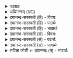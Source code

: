 <details><summary>पदपाठः</summary>

प्र॒तीची॑म्। आ। रो॒ह॒। जग॑ती। त्वा॒। अ॒व॒तु॒। वै॒रू॒पम्। साम॑। स॒प्त॒द॒श इति॑ सप्तऽद॒शः। स्तोमः॑। व॒र्षाः। ऋ॒तुः। विट्। द्रवि॑णम्। १२।
</details>

<details><summary>अधिमन्त्रम् (VC)</summary>

- यजमानो देवता
- वरुण ऋषिः
- आर्षी अनुष्टुप्
- गान्धारः
</details>

<details><summary>दयानन्द-सरस्वती (हि) - विषयः</summary>

राजपुरुषों को चाहिये कि वैश्य कुल को नित्य बढ़ावें, यह विषय अगले मन्त्र में कहा है ॥
</details>

<details><summary>दयानन्द-सरस्वती (हि) - पदार्थः</summary>

पदार्थान्वयभाषाः -  हे राजपुरुष ! जिस (त्वा) आप को (जगती) जगती छन्द में कहा हुआ अर्थ (वैरूपम्) विविध प्रकार के रूपोंवाला (साम) सामवेद का अंश (सप्तदशः) पाँच कर्म इन्द्रिय; पाँच शब्द, स्पर्श, रूप, रस, गन्ध विषय; पाँच महाभूत अर्थात् सूक्ष्म भूत, कार्य्य और कारण इन सत्रह का पूरण करनेवाला (स्तोमः) स्तुतियों का समूह (वर्षाः) वर्षा (ऋतुः) ऋतु (द्रविणम्) द्रव्य और (विट्) वैश्यजन (अवतु) प्राप्त हों। सो आप (प्रतीचीम्) पश्चिम दिशा को (आरोह) आरूढ़ और धन को प्राप्त हूजिये ॥१२॥
</details>

<details><summary>दयानन्द-सरस्वती (हि) - भावार्थः</summary>

भावार्थभाषाः -  जो राजपुरुष राजनीति के साथ वैश्यों की उन्नति करें, वे ही लक्ष्मी को प्राप्त होवें ॥१२॥
</details>

<details><summary>दयानन्द-सरस्वती (सं) - विषयः</summary>

राजपुरुषैर्नित्यं वैश्यकुलं वर्द्धनीयमित्याह ॥
</details>

<details><summary>दयानन्द-सरस्वती (सं) - पदार्थः</summary>

पदार्थान्वयभाषाः -  हे राजन् ! यं त्वा जगती वैरूपं साम सप्तदश स्तोम ऋतुर्वर्षा द्रविणं विट् चावतु, स त्वं प्रतीचीं दिशमारोह धनं च लभस्व ॥१२॥
</details>

<details><summary>दयानन्द-सरस्वती (सं) - भावार्थः</summary>

भावार्थभाषाः -  ये राजपुरुषा राजनीत्या वैश्यानुन्नयेयुस्ते श्रियमाप्नुयुः ॥१२॥
</details>

<details><summary>सविता जोशी ← दयानन्दः (म) - भावार्थः</summary>

भावार्थभाषाः -  जे राजपुरुष राजनीतीनुसार वैश्य लोकांची उन्नती करण्यास मदत करतात त्यांनाच लक्ष्मी प्राप्त होते.
</details>